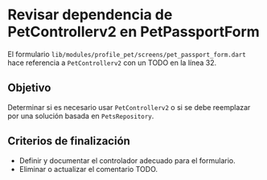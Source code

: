 # Revisar dependencia de PetControllerv2 en PetPassportForm

El formulario `lib/modules/profile_pet/screens/pet_passport_form.dart` hace referencia a `PetControllerv2` con un TODO en la línea 32.

## Objetivo
Determinar si es necesario usar `PetControllerv2` o si se debe reemplazar por una solución basada en `PetsRepository`.

## Criterios de finalización
- Definir y documentar el controlador adecuado para el formulario.
- Eliminar o actualizar el comentario TODO.
